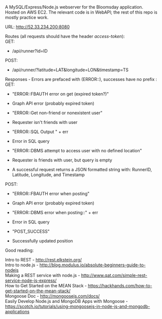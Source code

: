 A MySQL/Express/Node.js webserver for the Bloomsday application. Hosted on AWS EC2. The relevant code is in WebAPI; the rest of this repo is mostly practice work.

URL: http://52.33.234.200:8080

Routes (all requests should have the header *access-token*):  
GET:  
* /api/runner?id=ID  

POST:  
* /api/runner/?latitude=LAT&longitude=LON&timestamp=TS

Responses - Errors are prefaced with (ERROR::), successes have no prefix :  
GET:  
* "ERROR::FBAUTH error on get (expired token?)"
 - Graph API error (probably expired token)
* "ERROR::Get non-friend or nonexistent user"
 - Requester isn't friends with user
* "ERROR::SQL Output " + err
 - Error in SQL query
* "ERROR::DBMS attempt to access user with no defined location"
 - Requester is friends with user, but query is empty
* A successful request returns a JSON formatted string with: RunnerID, Latitude, Longitude, and Timestamp

POST:  
* "ERROR::FBAUTH error when posting"
 - Graph API error (probably expired token)
* "ERROR::DBMS error when posting::" + err
 - Error in SQL query
* "POST_SUCCESS"
 - Successfully updated position


Good reading:  

Intro to REST - http://rest.elkstein.org/  
Intro to node.js - http://blog.modulus.io/absolute-beginners-guide-to-nodejs  
Making a REST service with node.js - http://www.qat.com/simple-rest-service-node-js-express/  
How to Get Started on the MEAN Stack - https://hackhands.com/how-to-get-started-on-the-mean-stack/  
Mongoose Doc - http://mongoosejs.com/docs/  
Easily Develop Node.js and MongoDB Apps with Mongoose - https://scotch.io/tutorials/using-mongoosejs-in-node-js-and-mongodb-applications  
